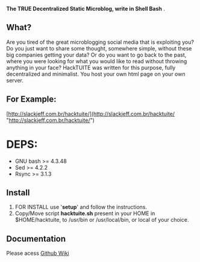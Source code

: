 **The TRUE Decentralized Static Microblog, write in Shell Bash** .

## What?
Are you tired of the great microblogging social media that is exploiting you? Do you just want to share some thought, somewhere simple, without these big companies getting your data?
Or do you want to go back to the past, where you were looking for what you would like to read without throwing anything in your face?
HackTUITE was written for this purpose, fully decentralized and minimalist. You host your own html page on your own server.

## For Example:
[http://slackjeff.com.br/hacktuite/](http://slackjeff.com.br/hacktuite/ "http://slackjeff.com.br/hacktuite/")

# DEPS:
- GNU bash >= 4.3.48 
- Sed >= 4.2.2
- Rsync >= 3.1.3

## Install 
1. FOR INSTALL use '**setup**' and follow the instructions.
2. Copy/Move script **hacktuite.sh** present in your HOME in $HOME/hacktuite, to /usr/bin or /usr/local/bin, or local of your choice.

## Documentation
Please acess [Github Wiki](https://github.com/slackjeff/hacktuite/wiki "Github Wiki")
